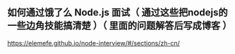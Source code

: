 ## 如何通过饿了么 Node.js 面试（ 通过这些把nodejs的一些边角技能搞清楚 ）（ 里面的问题解答后写成博客 ）
https://elemefe.github.io/node-interview/#/sections/zh-cn/
